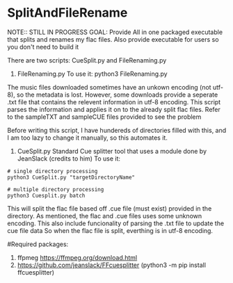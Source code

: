 # SplitAndFileRename

NOTE:: STILL IN PROGRESS
GOAL: Provide All in one packaged executable that splits and renames my flac files. Also provide executable for users so you don't need to build it

There are two scripts: CueSplit.py and FileRenaming.py

1. FileRenaming.py
To use it:
  python3 FileRenaming.py

The music files downloaded sometimes have an unkown encoding (not utf-8), so the metadata is lost. However, some downloads provide a seperate .txt file that contains the relevent information in utf-8 encoding. This script parses the information and applies it on
to the already split flac files.
Refer to the sampleTXT and sampleCUE files provided to see the problem


Before writing this script, I have hundereds of directories filled with this, and I am too lazy to change it manually, so this automates it.

1. CueSplit.py
Standard Cue splitter tool that uses a module done by JeanSlack (credits to him)
To use it:
  ```
  # single directory processing
  python3 CueSplit.py "targetDirectoryName"

  # multiple directory processing
  python3 Cuesplit.py batch
  ```
  

This will split the flac file based off .cue file (must exist) provided in the directory. As mentioned, the flac and .cue files uses some unknown encoding. This also include funcionality of parsing the .txt file to update the cue file data
So when the flac file is split, everthing is in utf-8 encoding.


#Required packages:
1. ffpmeg  https://ffmpeg.org/download.html
2. https://github.com/jeanslack/FFcuesplitter (python3 -m pip install ffcuesplitter)
   
